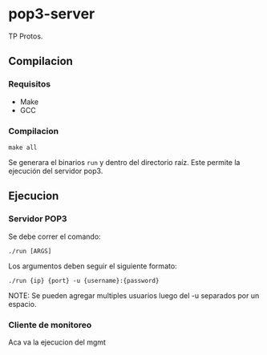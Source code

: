 # pop3-server

TP Protos.

## Compilacion

### Requisitos
- Make
- GCC

### Compilacion

```make all```


Se generara el binarios `run` y dentro del directorio raíz. Este permite la ejecución del servidor pop3.

## Ejecucion

### Servidor POP3

Se debe correr el comando:

```./run [ARGS]```

Los argumentos deben seguir el siguiente formato:

```./run {ip} {port} -u {username}:{password}```

NOTE: Se pueden agregar multiples usuarios luego del -u separados por un espacio.

### Cliente de monitoreo

Aca va la ejecucion del mgmt


